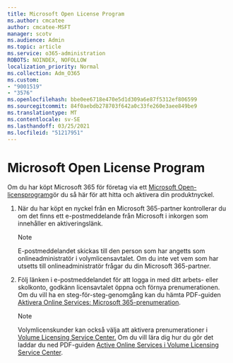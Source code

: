 ```yaml
---
title: Microsoft Open License Program
ms.author: cmcatee
author: cmcatee-MSFT
manager: scotv
ms.audience: Admin
ms.topic: article
ms.service: o365-administration
ROBOTS: NOINDEX, NOFOLLOW
localization_priority: Normal
ms.collection: Adm_O365
ms.custom:
- "9001519"
- "3576"
ms.openlocfilehash: bbe0ee6718e470e5d1d309a6e87f5312ef806599
ms.sourcegitcommit: 84f0aebdb278703f642a0c33fe260e3aee849be9
ms.translationtype: MT
ms.contentlocale: sv-SE
ms.lasthandoff: 03/25/2021
ms.locfileid: "51217951"
---
```

# <a name="microsoft-open-license-program"></a>Microsoft Open License Program

Om du har köpt Microsoft 365 för företag via ett [Microsoft Open-licensprogram](https://go.microsoft.com/fwlink/p/?LinkID=613298)gör du så här för att hitta och aktivera din produktnyckel.

1. När du har köpt en nyckel från en Microsoft 365-partner kontrollerar du om det finns ett e-postmeddelande från Microsoft i inkorgen som innehåller en aktiveringslänk.

    > [!NOTE]
    > E-postmeddelandet skickas till den person som har angetts som onlineadministratör i volymlicensavtalet. Om du inte vet vem som har utsetts till onlineadministratör frågar du din Microsoft 365-partner.
1. Följ länken i e-postmeddelandet för att logga in med ditt arbets- eller skolkonto, godkänn licensavtalet öppna och förnya prenumerationen. Om du vill ha en steg-för-steg-genomgång kan du hämta PDF-guiden [Aktivera Online Services: Microsoft 365-prenumeration](https://go.microsoft.com/fwlink/p/?LinkId=618100).

    > [!NOTE]
    > Volymlicenskunder kan också välja att aktivera prenumerationer i [Volume Licensing Service Center.](https://go.microsoft.com/fwlink/p/?LinkID=282016) Om du vill lära dig hur du gör det laddar du ned PDF-guiden [Active Online Services i Volume Licensing Service Center](https://go.microsoft.com/fwlink/p/?LinkId=618096).